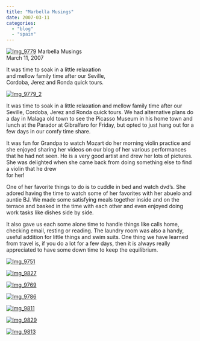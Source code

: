 ```yaml
---
title: "Marbella Musings"
date: 2007-03-11
categories: 
  - "blog"
  - "spain"
---
```


 [![Img_9779](http://soultravelers3new.local/images/2008/04/14/img_9779.png "Img_9779")](https://pub-ac94b3f306b24c0dba4238943c97f2e1.r2.dev/photos/uncategorized/2008/04/14/img_9779.png) Marbella Musings  
March 11, 2007

It was time to soak in a little relaxation  
and mellow family time after our Seville,  
Cordoba, Jerez and Ronda quick tours.

<!--more-->

[![Img_9779_2](http://soultravelers3new.local/images/2008/04/14/img_9779_2.png "Img_9779_2")](https://pub-ac94b3f306b24c0dba4238943c97f2e1.r2.dev/photos/uncategorized/2008/04/14/img_9779_2.png)

  
It was time to soak in a little relaxation and mellow family time after our Seville, Cordoba, Jerez and Ronda quick tours. We had alternative plans do a day in Malaga old town to see the Picasso Museum in his home town and lunch at the Parador at Gibralfaro for Friday, but opted to just hang out for a few days in our comfy time share.

It was fun for Grandpa to watch Mozart do her morning violin practice and she enjoyed sharing her videos on our blog of her various performances that he had not seen. He is a very good artist and drew her lots of pictures. She was delighted when she came back from doing something else to find a violin that he drew  
for her!

One of her favorite things to do is to cuddle in bed and watch dvd’s. She adored having the time to watch some of her favorites with her abuelo and auntie BJ. We made some satisfying meals together inside and on the terrace and basked in the time with each other and even enjoyed doing work tasks like dishes side by side.

It also gave us each some alone time to handle things like calls home, checking email, resting or reading. The laundry room was also a handy, useful addition for little things and swim suits. One thing we have learned from travel is, if you do a lot for a few days, then it is always really appreciated to have some down time to keep the equilibrium.

[![Img_9751](http://soultravelers3new.local/images/2008/04/14/img_9751.png "Img_9751")](https://pub-ac94b3f306b24c0dba4238943c97f2e1.r2.dev/photos/uncategorized/2008/04/14/img_9751.png)

[![Img_9827](http://soultravelers3new.local/images/2008/04/14/img_9827.png "Img_9827")](https://pub-ac94b3f306b24c0dba4238943c97f2e1.r2.dev/photos/uncategorized/2008/04/14/img_9827.png)

[![Img_9769](http://soultravelers3new.local/images/2008/04/14/img_9769.png "Img_9769")](https://pub-ac94b3f306b24c0dba4238943c97f2e1.r2.dev/photos/uncategorized/2008/04/14/img_9769.png)

[![Img_9786](http://soultravelers3new.local/images/2008/04/14/img_9786.png "Img_9786")](https://pub-ac94b3f306b24c0dba4238943c97f2e1.r2.dev/photos/uncategorized/2008/04/14/img_9786.png)

[![Img_9811](http://soultravelers3new.local/images/2008/04/14/img_9811.png "Img_9811")](https://pub-ac94b3f306b24c0dba4238943c97f2e1.r2.dev/photos/uncategorized/2008/04/14/img_9811.png)

[![Img_9829](http://soultravelers3new.local/images/2008/04/14/img_9829.png "Img_9829")](https://pub-ac94b3f306b24c0dba4238943c97f2e1.r2.dev/photos/uncategorized/2008/04/14/img_9829.png)

[![Img_9813](http://soultravelers3new.local/images/2008/04/14/img_9813.png "Img_9813")](https://pub-ac94b3f306b24c0dba4238943c97f2e1.r2.dev/photos/uncategorized/2008/04/14/img_9813.png)
